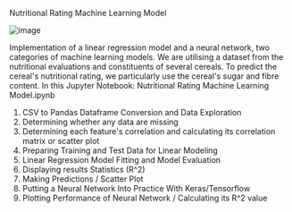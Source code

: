 Nutritional Rating Machine Learning Model

![image](https://user-images.githubusercontent.com/93139691/225623729-759719e2-f3bc-41b3-8620-303261d0ed82.png)

Implementation of a linear regression model and a neural network, two categories of machine learning models. We are utilising a dataset from the nutritional evaluations and constituents of several cereals. To predict the cereal's nutritional rating, we particularly use the cereal's sugar and fibre content.
In this Jupyter Notebook: Nutritional Rating Machine Learning Model.ipynb
1. CSV to Pandas Dataframe Conversion and Data Exploration
2. Determining whether any data are missing
3. Determining each feature's correlation and calculating its correlation matrix or scatter plot
4. Preparing Training and Test Data for Linear Modeling
5. Linear Regression Model Fitting and Model Evaluation
6. Displaying results Statistics (R^2)
7. Making Predictions / Scatter Plot
8. Putting a Neural Network Into Practice With Keras/Tensorflow
9. Plotting Performance of Neural Network / Calculating its R^2 value
